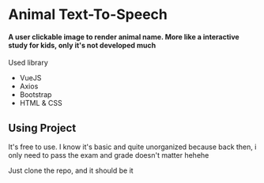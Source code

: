 
# Animal Text-To-Speech

#### A user clickable image to render animal name. More like a interactive study for kids, only it's not developed much


Used library
* VueJS
* Axios
* Bootstrap
* HTML & CSS

## Using Project
It's free to use. I know it's basic and quite unorganized because back then, i only need to pass the exam and grade doesn't matter hehehe

Just clone the repo, and it should be it
